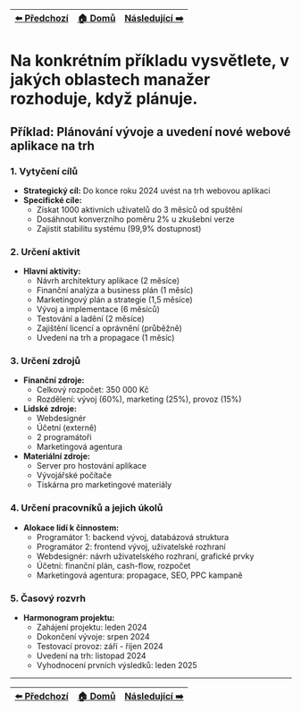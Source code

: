 <div align="center">

| [⬅️ Předchozí](otazka_13.md) | [🏠 Domů](../../README.md) | [Následující ➡️](otazka_15.md) |
|:-------------------------:|:---------------------------:|:-----------------------------:|

</div>

# Na konkrétním příkladu vysvětlete, v jakých oblastech manažer rozhoduje, když plánuje.

## Příklad: Plánování vývoje a uvedení nové webové aplikace na trh

### 1. Vytyčení cílů
- **Strategický cíl:** Do konce roku 2024 uvést na trh webovou aplikaci
- **Specifické cíle:**
  - Získat 1000 aktivních uživatelů do 3 měsíců od spuštění
  - Dosáhnout konverzního poměru 2% u zkušební verze
  - Zajistit stabilitu systému (99,9% dostupnost)

### 2. Určení aktivit
- **Hlavní aktivity:**
  - Návrh architektury aplikace (2 měsíce)
  - Finanční analýza a business plán (1 měsíc)
  - Marketingový plán a strategie (1,5 měsíce)
  - Vývoj a implementace (6 měsíců)
  - Testování a ladění (2 měsíce)
  - Zajištění licencí a oprávnění (průběžně)
  - Uvedení na trh a propagace (1 měsíc)

### 3. Určení zdrojů
- **Finanční zdroje:**
  - Celkový rozpočet: 350 000 Kč
  - Rozdělení: vývoj (60%), marketing (25%), provoz (15%)
- **Lidské zdroje:**
  - Webdesignér
  - Účetní (externě)
  - 2 programátoři
  - Marketingová agentura
- **Materiální zdroje:**
  - Server pro hostování aplikace
  - Vývojářské počítače
  - Tiskárna pro marketingové materiály

### 4. Určení pracovníků a jejich úkolů
- **Alokace lidí k činnostem:**
  - Programátor 1: backend vývoj, databázová struktura
  - Programátor 2: frontend vývoj, uživatelské rozhraní
  - Webdesignér: návrh uživatelského rozhraní, grafické prvky
  - Účetní: finanční plán, cash-flow, rozpočet
  - Marketingová agentura: propagace, SEO, PPC kampaně

### 5. Časový rozvrh
- **Harmonogram projektu:**
  - Zahájení projektu: leden 2024
  - Dokončení vývoje: srpen 2024
  - Testovací provoz: září - říjen 2024
  - Uvedení na trh: listopad 2024
  - Vyhodnocení prvních výsledků: leden 2025

---

<div align="center">

| [⬅️ Předchozí](otazka_13.md) | [🏠 Domů](../../README.md) | [Následující ➡️](otazka_15.md) |
|:-------------------------:|:---------------------------:|:-----------------------------:|

</div>